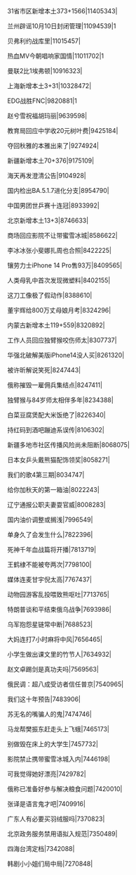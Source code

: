 31省市区新增本土373+1566|11405343|

兰州辟谣10月10日封闭管理|11094539|1

贝弗利约战库里|11015457|

热血MV今朝唱响家国情|11011702|1

曼联2比1埃弗顿|10916323|

上海新增本土3+31|10328472|

EDG战胜FNC|9820881|1

赵兮雪祝福胡玛丽|9639598|

教育局回应中学收20元树叶费|9425184|

夺回秋雅的本雅出来了|9274924|

新疆新增本土70+376|9175109|

海天再发澄清公告|9104928|

国内检出BA.5.1.7进化分支|8954790|

中国男团世乒赛十连冠|8933992|

北京新增本土13+3|8746633|

商场回应影院不让带蜜雪冰城|8586622|

李冰冰张小斐娜扎周也合照|8422225|

镶劳力士iPhone 14 Pro售93万|8409565|

人类母乳中首次发现微塑料|8402155|

这刀工像极了假动作|8388610|

董宇辉给800万丈母娘月考|8324296|

内蒙古新增本土119+559|8320892|

工作人员回应独臂猴咬伤师太|8307737|

华强北破解美版iPhone14没人买|8261320|

被许昕解说笑死|8247443|

俄称摧毁一雇佣兵集结点|8247411|

独臂猴与84岁师太相伴多年|8234388|

白菜豆腐煲配大米饭绝了|8226340|

持红码到酒吧蹦迪系误传|8106302|

新疆多地市社区传播风险尚未阻断|8068075|

日本女乒头戴熊猫配饰领奖|8058271|

我们的歌4第三期|8034747|

给你加秋天的第一箱油|8022243|

辽宁通报公职夫妻耍官威|8008283|

国内油价调整或搁浅|7996549|

单身久了会发生什么|7822396|

死神千年血战篇将开播|7813719|

王鹤棣不能被夸两次|7798100|

媒体连麦甘宇倪太高|7767437|

动物园游客乱投喂致熊呕吐|7713765|

特朗普谈和平结束俄乌战争|7693986|

乌军抱怨星链常中断|7688523|

大妈连打7小时麻将中风|7656465|

小学生做出课文里的竹节人|7634932|

赵文卓踢剑是真功夫吗|7569563|

俄民调：超八成受访者信任普京|7540965|

我们这十年预告|7483906|

苏无名的嘴骗人的鬼|7474746|

马龙帮樊振东赶走头上飞蛾|7465173|

别做毁在床上的大学生|7457732|

影院禁止携带蜜雪冰城入内|7446198|

可我觉得她好漂亮|7429782|

俄称已准备好参与解决粮食问题|7420010|

张译是语言鬼才吧|7409916|

广东人有必要买羽绒服吗|7370823|

北京政务服务禁用语拟入规范|7350489|

四海台湾定档|7342088|

韩剧小小姐们局中局|7270848|

